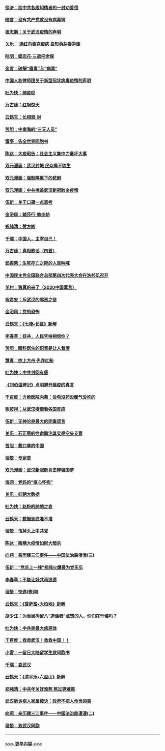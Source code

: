#### [徐济：给中共各级知情者的一封劝善信](../pages/nsc993/n11868561.md?t=02150711) 
#### [陆言：没有共产党就没有病毒祸](../pages/nsc993/n11868232.md?t=02150711) 
#### [张志鹏：关于武汉疫情的声明](../pages/nsc993/n11867182.md?t=02150711) 
#### [关乐： 漂红向善克疫病 良知萌芽春笋蓬](../pages/nsc993/n11865710.md?t=02150711) 
#### [陆明：蝶恋花‧三退把命保](../pages/nsc993/n11865673.md?t=02150711) 
#### [金言：破解“蛊毒”与“病毒”](../pages/nsc993/n11864103.md?t=02150711) 
#### [中国人权律师团关于新型冠状病毒疫情的声明](../pages/nsc993/n11864249.md?t=02150711) 
#### [吐为快：肺疫叹](../pages/nsc993/n11864027.md?t=02150711) 
#### [万古缘：红祸惊天](../pages/nsc993/n11864079.md?t=02150711) 
#### [云鹤天：长相思‧封](../pages/nsc993/n11864006.md?t=02150711) 
#### [苦胆：中南海的“三无人员”](../pages/nsc993/n11862997.md?t=02150711) 
#### [雷亭：告全世界同胞书](../pages/nsc993/n11862572.md?t=02150711) 
#### [陈达：大疫昭告：社会主义集中力量坏大事](../pages/nsc993/n11859419.md?t=02150711) 
#### [双元漫画：武汉封城 民众痛不欲生](../pages/nsc993/n11859287.md?t=02150711) 
#### [双元漫画：强制隔离下的悲剧](../pages/nsc993/n11859244.md?t=02150711) 
#### [双元漫画：中共掩盖武汉新冠肺炎疫情](../pages/nsc993/n11858249.md?t=02150711) 
#### [伍新：关于口罩一点思考](../pages/nsc993/n11859195.md?t=02150711) 
#### [金浴凤：踏莎行‧肺炎劫](../pages/nsc993/n11858227.md?t=02150711) 
#### [郑纯清：赞方彬](../pages/nsc993/n11856803.md?t=02150711) 
#### [千瑞；中国人，主宰自己！](../pages/nsc993/n11856793.md?t=02150711) 
#### [万古缘：真相歌谣（四首）](../pages/nsc993/n11856263.md?t=02150711) 
#### [武振荣：生死存亡之际的人民呐喊](../pages/nsc993/n11856256.md?t=02150711) 
#### [中国民主党全国联合总部第四次代表大会在洛杉矶召开](../pages/nsc993/n11856344.md?t=02150711) 
#### [羊村：狼真的来了（2020中国寓言）](../pages/nsc993/n11856229.md?t=02150711) 
#### [祝君安：斥武汉的邪恶之徒](../pages/nsc993/n11855861.md?t=02150711) 
#### [金浴凤：党的恐怖](../pages/nsc993/n11855849.md?t=02150711) 
#### [云鹤天：《七律▪长征》新解](../pages/nsc993/n11855479.md?t=02150711) 
#### [李春草：妖共，人民凭啥相信你？](../pages/nsc993/n11855196.md?t=02150711) 
#### [苦胆：眼科医生的职责是让人看清](../pages/nsc993/n11853840.md?t=02150711) 
#### [慧真：欲上方舟 先弃红船](../pages/nsc993/n11853483.md?t=02150711) 
#### [吐为快：中共封网有感](../pages/nsc993/n11852575.md?t=02150711) 
#### [《刘伯温碑记》点明避开瘟疫的真言](../pages/nsc993/n11852128.md?t=02150711) 
#### [千百度：方舱医院内幕：没电没药没暖气没吃的](../pages/nsc993/n11850211.md?t=02150711) 
#### [张彼得：从武汉疫情看各国反应](../pages/nsc993/n11850102.md?t=02150711) 
#### [伍新：无神论是最大的阴毒谎言](../pages/nsc993/n11846129.md?t=02150711) 
#### [关乐：石正丽的性命赌注其实是空头支票](../pages/nsc993/n11846109.md?t=02150711) 
#### [苦胆：戴口罩的中国](../pages/nsc993/n11845576.md?t=02150711) 
#### [理悟：专家苦](../pages/nsc993/n11845564.md?t=02150711) 
#### [双元漫画：武汉新冠肺炎击碎强国梦](../pages/nsc993/n11843320.md?t=02150711) 
#### [海网：党妈的“瘟心怀抱”](../pages/nsc993/n11840740.md?t=02150711) 
#### [关乐：红朝大数据](../pages/nsc993/n11840675.md?t=02150711) 
#### [吐为快：赵粉的肺腑之哀](../pages/nsc993/n11840618.md?t=02150711) 
#### [云鹤天：数据到底准不准](../pages/nsc993/n11840325.md?t=02150711) 
#### [理悟：甩掉头上中共党](../pages/nsc993/n11838826.md?t=02150711) 
#### [陈达：隐瞒大疫情如同大暗杀](../pages/nsc993/n11838771.md?t=02150711) 
#### [向莉：亲历建三江事件——中国法治路漫漫(三)](../pages/nsc993/n11831825.md?t=02150711) 
#### [伍新：“党员上一线”视频火爆最为党乐见](../pages/nsc993/n11838200.md?t=02150711) 
#### [李春草：不能让妖共再逍遥](../pages/nsc993/n11838102.md?t=02150711) 
#### [理悟：快逃(歌词)](../pages/nsc993/n11838083.md?t=02150711) 
#### [云鹤天：《菩萨蛮▪大柏地》新解](../pages/nsc993/n11838059.md?t=02150711) 
#### [胡少江：为当局拘留八“造谣者”点赞的人，你们在忏悔吗？](../pages/nsc993/n11836801.md?t=02150711) 
#### [吐为快：中共是最大病原体](../pages/nsc993/n11836748.md?t=02150711) 
#### [千百度：救救武汉！救救中国！！](../pages/nsc993/n11836145.md?t=02150711) 
#### [小雪：一留日大陆留学生致同胞书](../pages/nsc993/n11834624.md?t=02150711) 
#### [千瑞：哀武汉](../pages/nsc993/n11833647.md?t=02150711) 
#### [云鹤天：《清平乐▪六盘山》新解](../pages/nsc993/n11833611.md?t=02150711) 
#### [郑纯清：中共年关好难熬 熬过更难熬](../pages/nsc993/n11833489.md?t=02150711) 
#### [武汉肺炎病人家属控诉：政府不把人命当回事](../pages/nsc993/n11833205.md?t=02150711) 
#### [向莉：亲历建三江事件——中国法治路漫漫(二)](../pages/nsc993/n11829102.md?t=02150711) 
#### [理悟：致武汉同胞](../pages/nsc993/n11831522.md?t=02150711) 

----
#### [ >>> 更早内容 <<< ](../indexes/nsc993-earlier.md)

